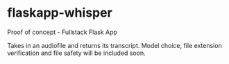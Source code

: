 # flaskapp-whisper
Proof of concept - Fullstack Flask App

Takes in an audiofile and returns its transcript.
Model choice, file extension verification and file safety will be included soon.

